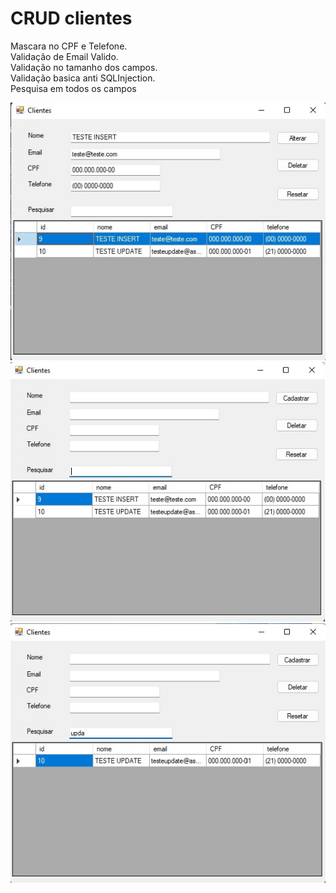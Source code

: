 # CRUD clientes

Mascara no CPF e Telefone.<br>
Validação de Email Valido.<br>
Validação no tamanho dos campos.<br>
Validação basica anti SQLInjection.<br>
Pesquisa em todos os campos<br>

<img src="https://raw.githubusercontent.com/pwviptbl/ClientesWindowsForms/master/ClientesApp/Imagens/demo.jpg" >
<img src="https://raw.githubusercontent.com/pwviptbl/ClientesWindowsForms/master/ClientesApp/Imagens/demo1.jpg">
<img src="https://raw.githubusercontent.com/pwviptbl/ClientesWindowsForms/master/ClientesApp/Imagens/demo2.jpg">
